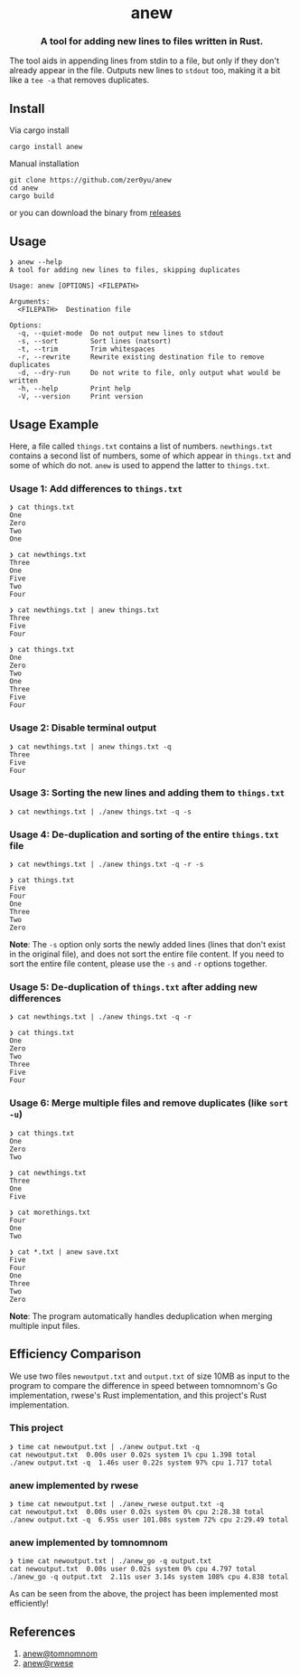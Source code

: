 <h1 align="center">anew</h1>
<h3 align="center">A tool for adding new lines to files written in Rust.</h3>

The tool aids in appending lines from stdin to a file, but only if they don't already appear in the file.
Outputs new lines to `stdout` too, making it a bit like a `tee -a` that removes duplicates.

## Install

Via cargo install
```
cargo install anew
```

Manual installation
```
git clone https://github.com/zer0yu/anew
cd anew
cargo build
```
or you can download the binary from [releases](https://github.com/zer0yu/anew/releases)

## Usage

```
❯ anew --help
A tool for adding new lines to files, skipping duplicates

Usage: anew [OPTIONS] <FILEPATH>

Arguments:
  <FILEPATH>  Destination file

Options:
  -q, --quiet-mode  Do not output new lines to stdout
  -s, --sort        Sort lines (natsort)
  -t, --trim        Trim whitespaces
  -r, --rewrite     Rewrite existing destination file to remove duplicates
  -d, --dry-run     Do not write to file, only output what would be written
  -h, --help        Print help
  -V, --version     Print version
```

## Usage Example

Here, a file called `things.txt` contains a list of numbers. `newthings.txt` contains a second
list of numbers, some of which appear in `things.txt` and some of which do not. `anew` is used
to append the latter to `things.txt`.

### Usage 1: Add differences to `things.txt`
```
❯ cat things.txt
One
Zero
Two
One

❯ cat newthings.txt
Three
One
Five
Two
Four

❯ cat newthings.txt | anew things.txt
Three
Five
Four

❯ cat things.txt
One
Zero
Two
One
Three
Five
Four
```

### Usage 2: Disable terminal output
```
❯ cat newthings.txt | anew things.txt -q
Three
Five
Four
``` 

### Usage 3: Sorting the new lines and adding them to `things.txt`
```
❯ cat newthings.txt | ./anew things.txt -q -s
```

### Usage 4: De-duplication and sorting of the entire `things.txt` file
```
❯ cat newthings.txt | ./anew things.txt -q -r -s

❯ cat things.txt
Five
Four
One
Three
Two
Zero
```
**Note**: The `-s` option only sorts the newly added lines (lines that don't exist in the original file), and does not sort the entire file content. If you need to sort the entire file content, please use the `-s` and `-r` options together.

### Usage 5: De-duplication of `things.txt` after adding new differences
```
❯ cat newthings.txt | ./anew things.txt -q -r

❯ cat things.txt
One
Zero
Two
Three
Five
Four
```

### Usage 6: Merge multiple files and remove duplicates (like `sort -u`)
```
❯ cat things.txt
One
Zero
Two

❯ cat newthings.txt
Three
One
Five

❯ cat morethings.txt
Four
One
Two

❯ cat *.txt | anew save.txt
Five
Four
One
Three
Two
Zero
```
**Note**: The program automatically handles deduplication when merging multiple input files.

## Efficiency Comparison

We use two files `newoutput.txt` and `output.txt` of size 10MB as input to the program to compare the difference in speed between tomnomnom's Go implementation, rwese's Rust implementation, and this project's Rust implementation.

### This project
```
❯ time cat newoutput.txt | ./anew output.txt -q
cat newoutput.txt  0.00s user 0.02s system 1% cpu 1.398 total
./anew output.txt -q  1.46s user 0.22s system 97% cpu 1.717 total
```

### anew implemented by rwese
```
❯ time cat newoutput.txt | ./anew_rwese output.txt -q
cat newoutput.txt  0.00s user 0.02s system 0% cpu 2:28.38 total
./anew output.txt -q  6.95s user 101.08s system 72% cpu 2:29.49 total
```

### anew implemented by tomnomnom
```
❯ time cat newoutput.txt | ./anew_go -q output.txt
cat newoutput.txt  0.00s user 0.02s system 0% cpu 4.797 total
./anew_go -q output.txt  2.11s user 3.14s system 108% cpu 4.838 total
```

As can be seen from the above, the project has been implemented most efficiently!

## References

1. [anew@tomnomnom](https://github.com/tomnomnom/anew)
2. [anew@rwese](https://github.com/rwese/anew)